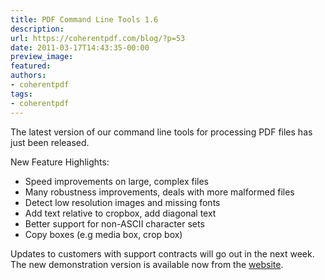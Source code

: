 ```yaml
---
title: PDF Command Line Tools 1.6
description:
url: https://coherentpdf.com/blog/?p=53
date: 2011-03-17T14:43:35-00:00
preview_image:
featured:
authors:
- coherentpdf
tags:
- coherentpdf
---
```


<p>The latest version of our command line tools for processing PDF files has just been released.</p>
<p>New Feature Highlights:</p>
<ul>
<li>Speed improvements on large, complex files</li>
<li>Many robustness improvements, deals with more malformed files</li>
<li>Detect low resolution images and missing fonts</li>
<li>Add text relative to cropbox, add diagonal text</li>
<li>Better support for non-ASCII character sets</li>
<li>Copy boxes (e.g media box, crop box)</li>
</ul>
<div>Updates to customers with support contracts will go out in the next week. The new demonstration version is available now from the <a href="http://www.coherentpdf.com/" title="PDF Command Line Tools" target="_blank">website</a>.</div>


